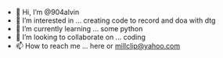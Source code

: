 - 👋 Hi, I’m @904alvin
- 👀 I’m interested in ... creating code to record and doa with dtg
- 🌱 I’m currently learning ... some python
- 💞️ I’m looking to collaborate on ... coding
- 📫 How to reach me ... here or millclip@yahoo.com

<!---
904alvin/904alvin is a ✨ special ✨ repository because its `README.md` (this file) appears on your GitHub profile.
You can click the Preview link to take a look at your changes.
--->
